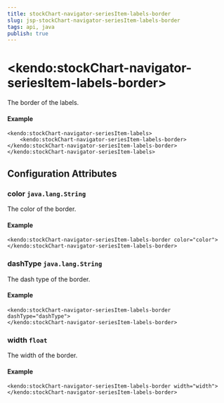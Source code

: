 ```yaml
---
title: stockChart-navigator-seriesItem-labels-border
slug: jsp-stockChart-navigator-seriesItem-labels-border
tags: api, java
publish: true
---
```


# \<kendo:stockChart-navigator-seriesItem-labels-border\>

The border of the labels.

#### Example
    <kendo:stockChart-navigator-seriesItem-labels>
        <kendo:stockChart-navigator-seriesItem-labels-border></kendo:stockChart-navigator-seriesItem-labels-border>
    </kendo:stockChart-navigator-seriesItem-labels>

## Configuration Attributes

### color `java.lang.String`

The color of the border.

#### Example
    <kendo:stockChart-navigator-seriesItem-labels-border color="color">
    </kendo:stockChart-navigator-seriesItem-labels-border>

### dashType `java.lang.String`

The dash type of the border.

#### Example
    <kendo:stockChart-navigator-seriesItem-labels-border dashType="dashType">
    </kendo:stockChart-navigator-seriesItem-labels-border>

### width `float`

The width of the border.

#### Example
    <kendo:stockChart-navigator-seriesItem-labels-border width="width">
    </kendo:stockChart-navigator-seriesItem-labels-border>

 
